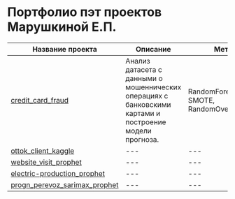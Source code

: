 # Портфолио пэт проектов Марушкиной Е.П.
| Название проекта | Описание | Методы |
| --- | --- | --- |
| [credit_card_fraud](https://github.com/ElenaMaru/pet-projects/tree/main/credit_card_fraud) | Анализ датасета с данными о мошеннических операциях с банковскими картами и построение модели прогноза. | RandomForestClassifier, SMOTE, RandomOverSampler|
| [ottok_client_kaggle](https://github.com/ElenaMaru/pet-projects/tree/main/ottok_client_kaggle) | --- | --- |
| [website_visit_prophet](https://github.com/ElenaMaru/pet-projects/tree/main/website_visit_prophet) | --- | --- |
| [electric-production_prophet](https://github.com/ElenaMaru/pet-projects/tree/main/electric-production_prophet) | --- | --- |
| [progn_perevoz_sarimax_prophet](https://github.com/ElenaMaru/pet-projects/tree/main/progn_perevoz_sarimax_prophet) | --- | --- |
